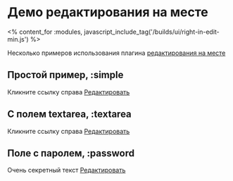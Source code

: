 # Демо редактирования на месте
<% content_for :modules, javascript_include_tag('/builds/ui/right-in-edit-min.js') %>

Несколько примеров использования плагина [редактирования на месте](/ui/in-edit)


## Простой пример, :simple

<p class="test-case">
  <span id="test-1">Кликните ссылку справа</span>
  <a href="" onclick="$('test-1').inEdit({toggle: this}); return false;">Редактировать</a>
</p>

## С полем textarea, :textarea

<p class="test-case">
  <span id="test-2">Кликните ссылку справа</span>
  <a href="" onclick="$('test-2').inEdit({toggle: this, type: 'textarea'}); return false;">Редактировать</a>
</p>

## Поле с паролем, :password

<p class="test-case">
  <span id="test-3">Очень секретный текст</span>
  <a href="" onclick="$('test-3').inEdit({toggle: this, type: 'password'}); return false;">Редактировать</a>
</p>

<script type="text/javascript">
  $ext(InEdit.Options, {
    url: '/ui/in-edit/response',
    method: 'get'
  });
</script>
<style type="text/css">
  textarea.right-in-edit-field {
    height: 4em;
  }
</style>
